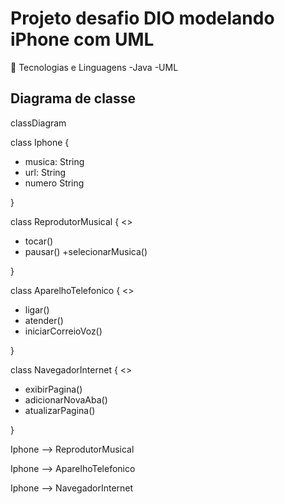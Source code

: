 # Projeto desafio DIO modelando iPhone com UML 

🚀 Tecnologias e Linguagens 
    -Java
    -UML

## Diagrama de classe 

classDiagram 

class Iphone {

+ musica: String
+ url: String
+ numero String

}


class ReprodutorMusical {
<<interface>>

+ tocar() 
+ pausar() 
+selecionarMusica() 

}

class AparelhoTelefonico {
<<interface>>

+ ligar() 
+ atender() 
+ iniciarCorreioVoz() 

}

class NavegadorInternet {
 <<interface>>

+ exibirPagina() 
+ adicionarNovaAba() 
+ atualizarPagina() 

}



Iphone --> ReprodutorMusical

Iphone --> AparelhoTelefonico

Iphone --> NavegadorInternet


